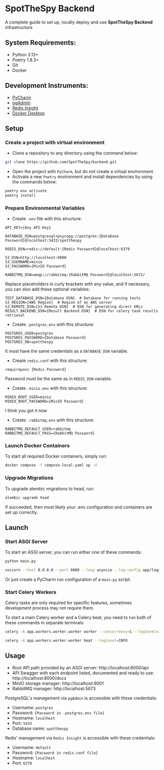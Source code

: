 # SpotTheSpy Backend

A complete guide to set up, locally deploy and use <b>SpotTheSpy Backend</b> infrastructure

## System Requirements:

- Python 3.13+
- Poetry 1.8.3+
- Git
- Docker

## Development Instruments:

- [PyCharm](https://www.jetbrains.com/pycharm/)
- [pgAdmin](https://www.pgadmin.org/)
- [Redis Insight](https://redis.io/insight/)
- [Docker Desktop](https://docs.docker.com/desktop/)

## Setup

### Create a project with virtual environment

- Clone a repository to any directory using the command below:
```bash
git clone https://github.com/SpotTheSpy/backend.git
```
- Open the project with ```PyCharm```, but do not create a virtual environment.
- Activate a new ```Poetry``` environment and install dependencies by using the commands below:
```bash
poetry env activate
poetry install
```

### Prepare Environmental Variables

- Create ```.env``` file with this structure:
```
API_KEY={Any API-Key}

DATABASE_DSN=postgresql+psycopg://postgres:{Database Password}@localhost:5433/spotthespy

REDIS_DSN=redis://default:{Redis Password}@localhost:6379

S3_DSN=http://localhost:9000
S3_USERNAME=minio
S3_PASSWORD={MinIO Password}

RABBITMQ_DSN=amqp://rabbitmq:{RabbitMQ Password}@localhost:5672/
```
Replace placeholders in curly brackets with any value, and if necessary, you can also add these optional variables:
```
TEST_DATABASE_DSN={Database DSN}  # Database for running tests
S3_REGION={AWS Region}  # Region of an AWS server
S3_REMOTE_DSN={S3 Remote DSN}  # DSN for generating direct URLs
RESULT_BACKEND_DSN={Result Backend DSN}  # DSN for celery task results retrieval
```
- Create ```.postgres.env``` with this structure:
```
POSTGRES_USER=postgres
POSTGRES_PASSWORD={Database Password}
POSTGRES_DB=spotthespy
```
It must have the same credentials as a ```DATABASE_DSN``` variable.
- Create ```redis.conf``` with this structure:
```
requirepass {Redis Password}
```
Password must be the same as in ```REDIS_DSN``` variable.
- Create ```.minio.env``` with this structure:
```
MINIO_ROOT_USER=minio
MINIO_ROOT_PASSWORD={MinIO Password}
```
I think you got it now
- Create ```.rabbitmq.env``` with this structure:
```
RABBITMQ_DEFAULT_USER=rabbitmq
RABBITMQ_DEFAULT_PASS={RabbitMQ Password}
```

### Launch Docker Containers

To start all required Docker containers, simply run:
```bash
docker compose -f compose-local.yaml up -d
```

### Upgrade Migrations

To upgrade alembic migrations to head, run:
```bash
alembic upgrade head
```
If succeeded, then most likely your .env configuration and containers are set up correctly.

## Launch

### Start ASGI Server

To start an ASGI server, you can run either one of these commands:
```bash
python main.py
```
```bash
uvicorn --host 0.0.0.0 --port 8000 --loop asyncio --log-config app/logging.json app.asgi:app
```
Or just create a PyCharm run configuration of a ```main.py``` script.

### Start Celery Workers

Celery tasks are only required for specific features, sometimes development process may not require them.

To start a main Celery worker and a Celery beat, you need to run both of these commands in separate terminals:
```bash
celery -A app.workers.worker.worker worker --concurrency=1 --loglevel=INFO
```
```bash
celery -A app.workers.worker.worker beat --loglevel=INFO
```

## Usage

- Root API path provided by an ASGI server: http://localhost:8000/api
- API Swagger with each endpoint listed, documented and ready to use: http://localhost:8000/docs
- MinIO storage manager: http://localhost:9001
- RabbitMQ manager: http://localhost:5673

PostgreSQL's management via ```pgAdmin``` is accessible with these credentials:
- Username: ```postgres```
- Password: ```{Password in .postgres.env file}```
- Hostname: ```localhost```
- Port: ```5433```
- Database name: ```spotthespy```

Redis' management via ```Redis Insight``` is accessible with these credentials:
- Username: ```default```
- Password: ```{Password in redis.conf file}```
- Hostname: ```localhost```
- Port: ```6379```
